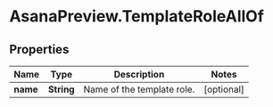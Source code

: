 # AsanaPreview.TemplateRoleAllOf

## Properties

Name | Type | Description | Notes
------------ | ------------- | ------------- | -------------
**name** | **String** | Name of the template role. | [optional] 


